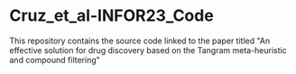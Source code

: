 # Cruz_et_al-INFOR23_Code
This repository contains the source code linked to the paper titled "An effective solution for drug discovery based on the Tangram meta-heuristic and compound filtering"
